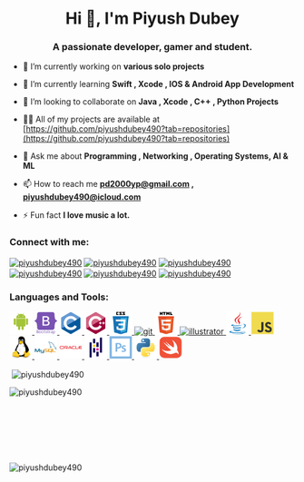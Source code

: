 <h1 align="center">Hi 👋, I'm Piyush Dubey</h1>
<h3 align="center">A passionate developer, gamer and student.</h3>



- 🔭 I’m currently working on **various solo projects**

- 🌱 I’m currently learning **Swift , Xcode , IOS & Android App Development**

- 👯 I’m looking to collaborate on **Java , Xcode , C++ , Python Projects**

- 👨‍💻 All of my projects are available at [https://github.com/piyushdubey490?tab=repositories](https://github.com/piyushdubey490?tab=repositories)

- 💬 Ask me about **Programming , Networking , Operating Systems, AI & ML**

- 📫 How to reach me **pd2000yp@gmail.com , piyushdubey490@icloud.com**

- ⚡ Fun fact **I love music a lot.**

<h3 align="left">Connect with me:</h3>
<p align="left">
<a href="https://twitter.com/piyushdubey490" target="blank"><img align="center" src="https://raw.githubusercontent.com/rahuldkjain/github-profile-readme-generator/master/src/images/icons/Social/twitter.svg" alt="piyushdubey490" height="30" width="40" /></a>
<a href="https://linkedin.com/in/piyushdubey490" target="blank"><img align="center" src="https://raw.githubusercontent.com/rahuldkjain/github-profile-readme-generator/master/src/images/icons/Social/linked-in-alt.svg" alt="piyushdubey490" height="30" width="40" /></a>
<a href="https://instagram.com/piyushdubey490" target="blank"><img align="center" src="https://raw.githubusercontent.com/rahuldkjain/github-profile-readme-generator/master/src/images/icons/Social/instagram.svg" alt="piyushdubey490" height="30" width="40" /></a>
<a href="https://www.codechef.com/users/piyushdubey490" target="blank"><img align="center" src="https://cdn.jsdelivr.net/npm/simple-icons@3.1.0/icons/codechef.svg" alt="piyushdubey490" height="30" width="40" /></a>
<a href="https://www.hackerrank.com/piyushdubey490" target="blank"><img align="center" src="https://raw.githubusercontent.com/rahuldkjain/github-profile-readme-generator/master/src/images/icons/Social/hackerrank.svg" alt="piyushdubey490" height="30" width="40" /></a>
<a href="https://www.hackerearth.com/piyushdubey490" target="blank"><img align="center" src="https://raw.githubusercontent.com/rahuldkjain/github-profile-readme-generator/master/src/images/icons/Social/hackerearth.svg" alt="piyushdubey490" height="30" width="40" /></a>
</p>

<h3 align="left">Languages and Tools:</h3>
<p align="left"> <a href="https://developer.android.com" target="_blank" rel="noreferrer"> <img src="https://raw.githubusercontent.com/devicons/devicon/master/icons/android/android-original-wordmark.svg" alt="android" width="40" height="40"/> </a> <a href="https://getbootstrap.com" target="_blank" rel="noreferrer"> <img src="https://raw.githubusercontent.com/devicons/devicon/master/icons/bootstrap/bootstrap-plain-wordmark.svg" alt="bootstrap" width="40" height="40"/> </a> <a href="https://www.cprogramming.com/" target="_blank" rel="noreferrer"> <img src="https://raw.githubusercontent.com/devicons/devicon/master/icons/c/c-original.svg" alt="c" width="40" height="40"/> </a> <a href="https://www.w3schools.com/cpp/" target="_blank" rel="noreferrer"> <img src="https://raw.githubusercontent.com/devicons/devicon/master/icons/cplusplus/cplusplus-original.svg" alt="cplusplus" width="40" height="40"/> </a> <a href="https://www.w3schools.com/css/" target="_blank" rel="noreferrer"> <img src="https://raw.githubusercontent.com/devicons/devicon/master/icons/css3/css3-original-wordmark.svg" alt="css3" width="40" height="40"/> </a> <a href="https://git-scm.com/" target="_blank" rel="noreferrer"> <img src="https://www.vectorlogo.zone/logos/git-scm/git-scm-icon.svg" alt="git" width="40" height="40"/> </a> <a href="https://www.w3.org/html/" target="_blank" rel="noreferrer"> <img src="https://raw.githubusercontent.com/devicons/devicon/master/icons/html5/html5-original-wordmark.svg" alt="html5" width="40" height="40"/> </a> <a href="https://www.adobe.com/in/products/illustrator.html" target="_blank" rel="noreferrer"> <img src="https://www.vectorlogo.zone/logos/adobe_illustrator/adobe_illustrator-icon.svg" alt="illustrator" width="40" height="40"/> </a> <a href="https://www.java.com" target="_blank" rel="noreferrer"> <img src="https://raw.githubusercontent.com/devicons/devicon/master/icons/java/java-original.svg" alt="java" width="40" height="40"/> </a> <a href="https://developer.mozilla.org/en-US/docs/Web/JavaScript" target="_blank" rel="noreferrer"> <img src="https://raw.githubusercontent.com/devicons/devicon/master/icons/javascript/javascript-original.svg" alt="javascript" width="40" height="40"/> </a> <a href="https://www.linux.org/" target="_blank" rel="noreferrer"> <img src="https://raw.githubusercontent.com/devicons/devicon/master/icons/linux/linux-original.svg" alt="linux" width="40" height="40"/> </a> <a href="https://www.mysql.com/" target="_blank" rel="noreferrer"> <img src="https://raw.githubusercontent.com/devicons/devicon/master/icons/mysql/mysql-original-wordmark.svg" alt="mysql" width="40" height="40"/> </a> <a href="https://www.oracle.com/" target="_blank" rel="noreferrer"> <img src="https://raw.githubusercontent.com/devicons/devicon/master/icons/oracle/oracle-original.svg" alt="oracle" width="40" height="40"/> </a> <a href="https://pandas.pydata.org/" target="_blank" rel="noreferrer"> <img src="https://raw.githubusercontent.com/devicons/devicon/2ae2a900d2f041da66e950e4d48052658d850630/icons/pandas/pandas-original.svg" alt="pandas" width="40" height="40"/> </a> <a href="https://www.photoshop.com/en" target="_blank" rel="noreferrer"> <img src="https://raw.githubusercontent.com/devicons/devicon/master/icons/photoshop/photoshop-line.svg" alt="photoshop" width="40" height="40"/> </a> <a href="https://www.python.org" target="_blank" rel="noreferrer"> <img src="https://raw.githubusercontent.com/devicons/devicon/master/icons/python/python-original.svg" alt="python" width="40" height="40"/> </a> <a href="https://developer.apple.com/swift/" target="_blank" rel="noreferrer"> <img src="https://raw.githubusercontent.com/devicons/devicon/master/icons/swift/swift-original.svg" alt="swift" width="40" height="40"/> </a> </p>


<p>&nbsp;<img align="center" src="https://github-readme-stats.vercel.app/api?username=piyushdubey490&show_icons=true&locale=en" alt="piyushdubey490" /></p>
<p><img align="left" src="https://github-readme-stats.vercel.app/api/top-langs?username=piyushdubey490&show_icons=true&locale=en&layout=compact" alt="piyushdubey490" /></p>

<br><br><br><br><br><br><br>
<p><img align="left" src="https://github-readme-streak-stats.herokuapp.com/?user=piyushdubey490&" alt="piyushdubey490" /></p>

